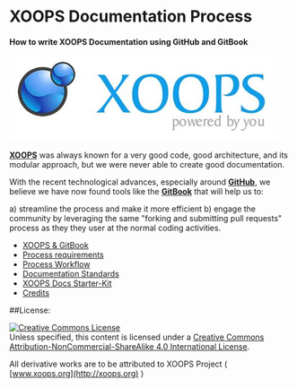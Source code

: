XOOPS Documentation Process
============

#### How to write XOOPS Documentation using GitHub and GitBook

![logoXoops.jpg](assets/logoXoops.jpg) 

[**XOOPS**](http://xoops.org) was always known for a very good code, good architecture, and its modular approach, but we were never able to create good documentation.

With the recent technological advances, especially around [**GitHub**](http://github.com), we believe we have now found tools like the [**GitBook**](http://gitbook.com) that will help us to:

a) streamline the process and make it more efficient
b) engage the community by leveraging the same "forking and submitting pull requests" process as they they user at the normal coding activities.


* [XOOPS & GitBook](book/ch1.md)
* [Process requirements](book/ch2.md)
* [Process Workflow](book/ch3.md)
* [Documentation Standards](book/ch4.md)
* [XOOPS Docs Starter-Kit](book/ch5.md)
* [Credits](book/9credits.md)

##License:

<a rel="license" href="http://creativecommons.org/licenses/by-nc-sa/4.0/"><img alt="Creative Commons License" style="border-width:0" src="https://i.creativecommons.org/l/by-nc-sa/4.0/88x31.png" /></a><br />Unless specified, this content is licensed under a <a rel="license" href="http://creativecommons.org/licenses/by-nc-sa/4.0/">Creative Commons Attribution-NonCommercial-ShareAlike 4.0 International License</a>.

All derivative works are to be attributed to XOOPS Project ( [www.xoops.org](http://xoops.org) )
